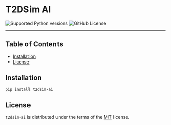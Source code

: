 # T2DSim AI

<img alt="Supported Python versions" src="https://img.shields.io/badge/Supported_Python_Versions-3.9-blue">
<img alt="GitHub License" src="https://img.shields.io/badge/license-MIT-green">

-----

## Table of Contents

- [Installation](#installation)
- [License](#license)

## Installation

```console
pip install t2dsim-ai
```

## License

`t2dsim-ai` is distributed under the terms of the [MIT](https://spdx.org/licenses/MIT.html) license.
